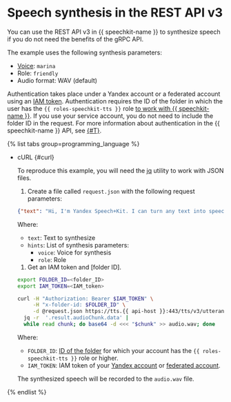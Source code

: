 # Speech synthesis in the REST API v3

You can use the REST API v3 in {{ speechkit-name }} to synthesize speech if you do not need the benefits of the gRPC API.

The example uses the following synthesis parameters:

* [Voice](../voices.md): `marina`
* Role: `friendly`
* Audio format: WAV (default)

Authentication takes place under a Yandex account or a federated account using an [IAM token](../../../iam/concepts/authorization/iam-token.md). Authentication requires the ID of the folder in which the user has the `{{ roles-speechkit-tts }}` role [to work with {{ speechkit-name }}](../../security/index.md). If you use your service account, you do not need to include the folder ID in the request. For more information about authentication in the {{ speechkit-name }} API, see [{#T}](../../concepts/auth.md).

{% list tabs group=programming_language %}

- cURL {#curl}

   To reproduce this example, you will need the [jq](https://github.com/jqlang/jq) utility to work with JSON files.

   1. Create a file called `request.json` with the following request parameters:

     ```json
     {"text": "Hi, I'm Yandex Speech+Kit. I can turn any text into speech. Now yo+u can, too!", "hints": [{"voice": "marina"}, {"role": "friendly"}]}
     ```

     Where:
     * `text`: Text to synthesize
     * `hints`: List of synthesis parameters:
         * `voice`: Voice for synthesis
         * `role`: Role


   1. Get an IAM token and [folder ID].

     ```bash
     export FOLDER_ID=<folder_ID>
     export IAM_TOKEN=<IAM_token>
  
     curl -H "Authorization: Bearer $IAM_TOKEN" \
          -H "x-folder-id: $FOLDER_ID" \
          -d @request.json https://tts.{{ api-host }}:443/tts/v3/utteranceSynthesis |
       jq -r  '.result.audioChunk.data' |
       while read chunk; do base64 -d <<< "$chunk" >> audio.wav; done
     ```

     Where:
     * `FOLDER_ID`: [ID of the folder](../../../resource-manager/operations/folder/get-id.md) for which your account has the `{{ roles-speechkit-tts }}` role or higher.
     * `IAM_TOKEN`: IAM token of your [Yandex account](../../../iam/operations/iam-token/create.md) or [federated account](../../../iam/operations/iam-token/create-for-federation.md).


     The synthesized speech will be recorded to the `audio.wav` file.

{% endlist %}